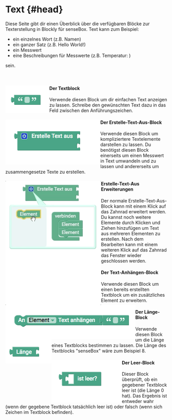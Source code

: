 # Text {#head}

<div class="description">Diese Seite gibt dir einen Überblick über die verfügbaren Blöcke zur Texterstellung in Blockly für senseBox. Text kann zum Beispiel:
<ul> 
<li>ein einzelnes Wort (z.B. Namen)</li>
<li>ein ganzer Satz (z.B. Hello World!)</li>
<li>ein Messwert</li>
<li>eine Beschreibungen für Messwerte (z.B. Temperatur: )</li>
</ul>
sein.
</div>
<div class="line">
    <br>
    <br>
</div>

<div class="container">
    <div class="row">
        <div class="col-md">
            <img src="../pictures/blocks/text/text-0.png" alt="block" align="left">
        </div>
        <div class="col-md">
            <h4>Der Textblock</h4>
        Verwende diesen Block um dir einfachen Text anzeigen zu lassen. Schreibe den gewünschten Text dazu in das Feld zwischen den Anführungszeichen.
        </div>
    </div>
</div>

<div class="line"></div>

<div class="container">
    <div class="row">
        <div class="col-md">
            <img src="../pictures/blocks/text/text-1.png" alt="block" align="left">
        </div>
        <div class="col-md">
            <h4>Der Erstelle-Text-Aus-Block</h4>
            Verwende diesen Block um kompliziertere Textelemente darstellen zu lassen. Du benötigst diesen Block einerseits um einen Messwert in Text umwandeln und zu lassen und andererseits um zusammengesetze Texte zu erstellen. 
        </div>
    </div>
</div>
<div class="container">
    <div class="row">
        <div class="col-md">
            <img src="../pictures/blocks/text/text-gif-0.gif" alt="block" align="left">
        </div>
        <div class="col-md">
            <h4>Erstelle-Text-Aus Erweiterungen</h4>
            Der normale Erstelle-Text-Aus-Block kann mit einem Klick auf das Zahnrad erweitert werden. Du kannst noch weitere Elemente durch Klicken und Ziehen hinzufügen um Text aus mehreren Elementen zu erstellen. Nach dem Bearbeiten kann mit einem weiteren Klick auf das Zahnrad das Fenster wieder geschlossen werden.
        </div>
    </div>
</div>
<div class="line"></div>

<div class="container">
    <div class="row">
        <div class="col-md">
            <img src="../pictures/blocks/text/text-2.png" alt="block" align="left">
        </div>
        <div class="col-md">
            <h4>Der Text-Anhängen-Block</h4>
            Verwende diesen Block um einen bereits erstellten Textblock um ein zusätzliches Element zu erweitern.
        </div>
    </div>
</div>

<div class="line"></div>

<div class="container">
    <div class="row">
        <div class="col-md">
            <img src="../pictures/blocks/text/text-3.png" alt="block" align="left">
        </div>
        <div class="col-md">
            <h4>Der Länge-Block</h4>
            Verwende diesen Block um die Länge eines Textblocks bestimmen zu lassen. Die Länge des Textblocks "senseBox" wäre zum Beispiel 8.
        </div>
    </div>
</div>

<div class="line"></div>

<div class="line"></div>

<div class="container">
    <div class="row">
        <div class="col-md">
            <img src="../pictures/blocks/text/text-4.png" alt="block" align="left">
        </div>
        <div class="col-md">
            <h4>Der Leer-Block</h4>
            Dieser Block überprüft, ob ein gegebener Textblock leer ist (die Länge 0 hat). Das Ergebnis ist entweder wahr (wenn der gegebene Textblock tatsächlich leer ist) oder falsch (wenn sich Zeichen im Textblock befinden).
        </div>
    </div>
</div>

<div class="line"></div>